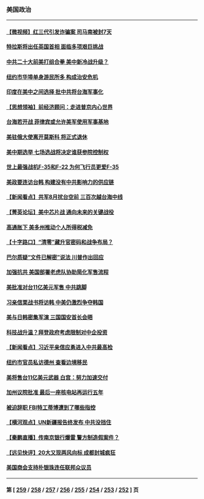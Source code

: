 ### 美国政治
---
#### [【微视频】红三代引发诈骗案 司马南被封7天](../../pages/ncid1078159/n13817832.md) 
#### [特拉斯将出任英国首相 面临多项艰巨挑战](../../pages/ncid1078159/n13817670.md) 
#### [中共二十大前美打组合拳 美中新冷战升级？](../../pages/ncid1078159/n13817586.md) 
#### [纽约市华埠单身游民所多 构成治安危机](../../pages/ncid1078159/n13817512.md) 
#### [印度在美中之间选择 批中共将台海军事化](../../pages/ncid1078159/n13817426.md) 
#### [【思想领袖】前经济顾问：走进普京内心世界](../../pages/ncid1078159/n13799758.md) 
#### [台海若开战 菲律宾或允许美军使用军事基地](../../pages/ncid1078159/n13817337.md) 
#### [美驻俄大使离开莫斯科 将正式退休](../../pages/ncid1078159/n13817314.md) 
#### [美中期选举 七场选战将决定谁获参院控制权](../../pages/ncid1078159/n13817262.md) 
#### [世上最强战机F-35和F-22 为何飞行员更爱F-35](../../pages/ncid1078159/n13814896.md) 
#### [美政要连访台韩 构建没有中共影响力的供应链](../../pages/ncid1078159/n13817079.md) 
#### [【新闻看点】共军8月扰台空前 三百次越台海中线](../../pages/ncid1078159/n13817009.md) 
#### [【菁英论坛】美中芯片战 通向未来的关键战役](../../pages/ncid1078159/n13817010.md) 
#### [高通胀下 美多州推动个人所得税减免](../../pages/ncid1078159/n13816966.md) 
#### [【十字路口】“清零”藏升官密码和战争布局？](../../pages/ncid1078159/n13816853.md) 
#### [巴尔质疑“文件已解密”说法 川普作出回应](../../pages/ncid1078159/n13816988.md) 
#### [加强抗共 美国部署老虎队协助简化军售流程](../../pages/ncid1078159/n13816978.md) 
#### [美批准对台11亿美元军售 中共跳脚](../../pages/ncid1078159/n13816926.md) 
#### [习亲信栗战书将访韩 中美仍激烈争夺韩国](../../pages/ncid1078159/n13816954.md) 
#### [美与日韩密集军演 三国国安首长会晤](../../pages/ncid1078159/n13816922.md) 
#### [科技战升温？拜登政府考虑限制对中企投资](../../pages/ncid1078159/n13816661.md) 
#### [【新闻看点】习近平亲信应勇进入中共最高检](../../pages/ncid1078159/n13816481.md) 
#### [纽约市官员私访德州 查看边境移民](../../pages/ncid1078159/n13816619.md) 
#### [美将售台11亿美元武器 白宫：努力加速交付](../../pages/ncid1078159/n13816609.md) 
#### [加州议院批准 最后一座核电站再运行五年](../../pages/ncid1078159/n13816504.md) 
#### [被迫辞职 FBI特工蒂博遭到了哪些指控](../../pages/ncid1078159/n13815592.md) 
#### [【横河观点】UN新疆报告终发布 中共没挡住](../../pages/ncid1078159/n13816447.md) 
#### [【秦鹏直播】传南京银行爆雷 警方制造假案件？](../../pages/ncid1078159/n13816478.md) 
#### [【远见快评】20大又现两风向标 成都封城疯狂](../../pages/ncid1078159/n13816482.md) 
#### [美国商会支持朴银珠连任联邦众议员](../../pages/ncid1078159/n13816458.md) 

---
#### 第 [ [259](./259.md) / [258](./258.md) / [257](./257.md) / [256](./256.md) / [255](./255.md) / [254](./254.md) / [253](./253.md) / [252](./252.md) ] 页
